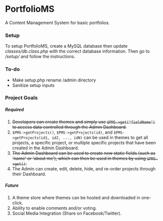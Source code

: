 # PortfolioMS
A Content Management System for basic portfolios.

### Setup
To setup PortfolioMS, create a MySQL database then update *classes/db.class.php* with the correct database information. Then go to */setup/* and follow the instructions.

### To-do
- Make setup.php rename /admin directory
- Sanitize setup inputs

### Project Goals
##### Required
1. ~~Developers can create themes and simply use ``$PMS->get("fieldName")`` to access data controlled through the Admin Dashboard.~~
2. ``$PMS->getProjects()``, ``$PMS->getProjects(id)``, and ``$PMS->getProjects(id1, id2, ..., idN)`` can be used in themes to get all projects, a specific project, or multiple specific projects that have been created in the Admin Dashboard.
3. ~~The Admin Dashboard can be used to create new static fields (such as 'name' or 'about me'), which can then be used in themes by using ``$PMS->get()``.~~
4. The Admin can create, edit, delete, hide, and re-order projects through their Dashboard.

##### Future
1. A theme store where themes can be hosted and downloaded in one-click.
2. Ability to enable comments and/or voting.
3. Social Media Integration (Share on Facebook/Twitter).
